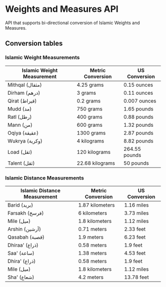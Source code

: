 # Weights and Measures API

API that supports bi-directional conversion of Islamic Weights and Measures.

## Conversion tables

### Islamic Weight Measurements

| Islamic Weight Measurement | Metric Conversion | US Conversion |
| -------------------------- | ----------------- | ------------- |
| Mithqal (مثقال)            | 4.25 grams        | 0.15 ounces   |
| Dirham (درهم)              | 3 grams           | 0.11 ounces   |
| Qirat (قيراط)              | 0.2 grams         | 0.007 ounces  |
| Mudd (مد)                  | 750 grams         | 1.65 pounds   |
| Ratl (رطل)                 | 400 grams         | 0.88 pounds   |
| Mann (من)                  | 600 grams         | 1.32 pounds   |
| Oqiya (عقيقة)              | 1300 grams        | 2.87 pounds   |
| Wukrya (وكرية)             | 4 kilograms       | 8.82 pounds   |
| Load (ثقل)                 | 120 kilograms     | 264.55 pounds |
| Talent (ثقل)               | 22.68 kilograms   | 50 pounds     |

### Islamic Distance Measurements

| Islamic Distance Measurement | Metric Conversion | US Conversion |
| ---------------------------- | ----------------- | ------------- |
| Barid (بريد)                 | 1.87 kilometers   | 1.16 miles    |
| Farsakh (فرسخ)               | 6 kilometers      | 3.73 miles    |
| Mile (ميل)                   | 1.8 kilometers    | 1.12 miles    |
| Arshin (آرشين)               | 0.71 meters       | 2.33 feet     |
| Qasabah (قصبة)               | 1.9 meters        | 6.23 feet     |
| Dhiraa' (ذراع)               | 0.58 meters       | 1.9 feet      |
| Saa' (ساعة)                  | 1.38 meters       | 4.53 feet     |
| Dhira' (ذراع)                | 0.58 meters       | 1.9 feet      |
| Mile (ميل)                   | 1.8 kilometers    | 1.12 miles    |
| Sha' (شعاع)                  | 4.2 meters        | 13.78 feet    |
